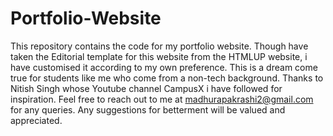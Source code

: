 # Portfolio-Website
This repository contains the code for my portfolio website. Though have taken the Editorial template for this website from the HTMLUP website, i have customised it according to my own preference. This is a dream come true for students like me who come from a non-tech background. Thanks to Nitish Singh whose Youtube channel CampusX i have followed for inspiration. Feel free to reach out to me at madhurapakrashi2@gmail.com for any queries. Any suggestions for betterment will be valued and appreciated.  
